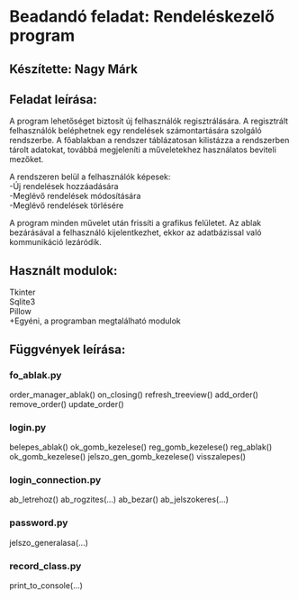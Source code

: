 # Beadandó feladat: Rendeléskezelő program
## Készítette: Nagy Márk

## Feladat leírása:

A program lehetőséget biztosít új felhasználók regisztrálására.
A regisztrált felhasználók beléphetnek egy rendelések számontartására szolgáló rendszerbe.
A főablakban a rendszer táblázatosan kilistázza a rendszerben tárolt adatokat, továbbá megjeleníti a műveletekhez használatos beviteli mezőket.  
  
A rendszeren belül a felhasználók képesek:  
-Új rendelések hozzáadására  
-Meglévő rendelések módosítására  
-Meglévő rendelések törlésére  
  
A program minden művelet után frissíti a grafikus felületet.
Az ablak bezárásával a felhasználó kijelentkezhet, ekkor az adatbázissal való kommunikáció lezáródik.

## Használt modulok:
  
Tkinter  
Sqlite3  
Pillow  
+Egyéni, a programban megtalálható modulok  

## Függvények leírása:

### fo_ablak.py

order_manager_ablak()
on_closing()
refresh_treeview()
add_order()
remove_order()
update_order()

### login.py

belepes_ablak()
ok_gomb_kezelese()
reg_gomb_kezelese()
reg_ablak()
ok_gomb_kezelese()
jelszo_gen_gomb_kezelese()
visszalepes()

### login_connection.py

ab_letrehoz()
ab_rogzites(...)
ab_bezar()
ab_jelszokeres(...)

### password.py

jelszo_generalasa(...)

### record_class.py

print_to_console(...)
